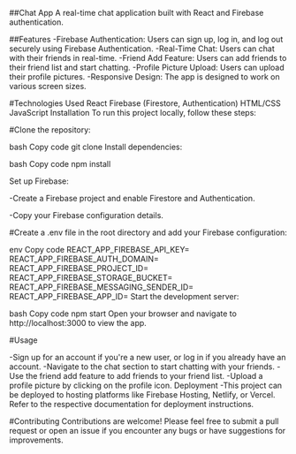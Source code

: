 ##Chat App
A real-time chat application built with React and Firebase authentication.

##Features
-Firebase Authentication: Users can sign up, log in, and log out securely using Firebase Authentication.
-Real-Time Chat: Users can chat with their friends in real-time.
-Friend Add Feature: Users can add friends to their friend list and start chatting.
-Profile Picture Upload: Users can upload their profile pictures.
-Responsive Design: The app is designed to work on various screen sizes.

#Technologies Used
React
Firebase (Firestore, Authentication)
HTML/CSS
JavaScript
Installation
To run this project locally, follow these steps:

#Clone the repository:

bash
Copy code
git clone <repository-url>
Install dependencies:

bash
Copy code
npm install

Set up Firebase:

-Create a Firebase project and enable Firestore and Authentication.

-Copy your Firebase configuration details.

#Create a .env file in the root directory and add your Firebase configuration:

env
Copy code
REACT_APP_FIREBASE_API_KEY=<your-api-key>
REACT_APP_FIREBASE_AUTH_DOMAIN=<your-auth-domain>
REACT_APP_FIREBASE_PROJECT_ID=<your-project-id>
REACT_APP_FIREBASE_STORAGE_BUCKET=<your-storage-bucket>
REACT_APP_FIREBASE_MESSAGING_SENDER_ID=<your-messaging-sender-id>
REACT_APP_FIREBASE_APP_ID=<your-app-id>
Start the development server:

bash
Copy code
npm start
Open your browser and navigate to http://localhost:3000 to view the app.

#Usage

-Sign up for an account if you're a new user, or log in if you already have an account.
-Navigate to the chat section to start chatting with your friends.
-Use the friend add feature to add friends to your friend list.
-Upload a profile picture by clicking on the profile icon.
Deployment
-This project can be deployed to hosting platforms like Firebase Hosting, Netlify, or Vercel. Refer to the respective documentation for deployment instructions.

#Contributing
Contributions are welcome! Please feel free to submit a pull request or open an issue if you encounter any bugs or have suggestions for improvements.


